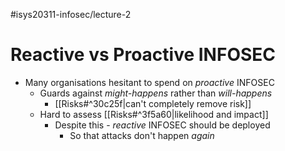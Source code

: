 #isys20311-infosec/lecture-2 
# Reactive vs Proactive INFOSEC

- Many organisations hesitant to spend on *proactive* INFOSEC
	- Guards against *might-happens* rather than *will-happens*
		- [[Risks#^30c25f|can't completely remove risk]]
	- Hard to assess [[Risks#^3f5a60|likelihood and impact]]
		- Despite this - *reactive* INFOSEC should be deployed
			- So that attacks don't happen *again*